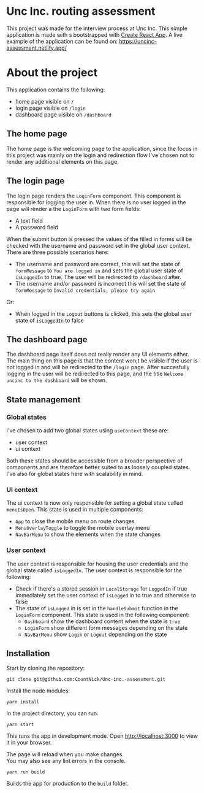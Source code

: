 # Unc Inc. routing assessment

This project was made for the interview process at Unc Inc. This simple application is made with s bootstrapped with [Create React App](https://github.com/facebook/create-react-app). A live example of the application can be found on: https://uncinc-assessment.netlify.app/

# About the project

This application contains the following:

- home page visible on `/`
- login page visible on `/login`
- dashboard page visible on `/dashboard`

## The home page

The home page is the welcoming page to the application, since the focus in this project was mainly on the login and redirection flow I've chosen not to render any additional elements on this page.

## The login page

The login page renders the `LoginForm` component. This component is responsible for logging the user in. When there is no user logged in the page will render a the `LoginForm` with two form fields:

- A text field
- A password field

When the submit button is pressed the values of the filled in forms will be checked with the username and password set in the global user context. There are three possible scenarios here:

- The username and password are correct, this will set the state of `formMessage` to `You are logged in` and sets the global user state of `isLoggedIn` to true. The user will be redirected to `/dashboard` after.
- The username and/or password is incorrect this will set the state of `formMessage` to `Invalid credentials, please try again`

Or:

- When logged in the `Logout` buttons is clicked, this sets the global user state of `isLoggedIn` to false

## The dashboard page

The dashboard page itself does not really render any UI elements either. The main thing on this page is that the content won;t be visible if the user is not logged in and will be redirected to the `/login` page. After succesfully logging in the user will be redirected to this page, and the title `Welcome uncinc to the dashboard` will be shown.

## State management

### Global states

I've chosen to add two global states using `useContext` these are:

- user context
- ui context

Both these states should be accessible from a broader perspective of components and are therefore better suited to as loosely coupled states. I've also for global states here with scalability in mind.

### UI context

The ui context is now only responsible for setting a global state called `menuIsOpen`. This state is used in multiple components:

- `App` to close the mobile menu on route changes
- `MenuOverlayToggle` to toggle the mobile overlay menu
- `NavBarMenu` to show the elements when the state changes

### User context

The user context is responsible for housing the user credentials and the global state called `isLoggedIn`. The user context is responsible for the following:

- Check if there's a stored session in `LocalStorage` for `LoggedIn` if true immediately set the user context of `isLogged` in to true and otherwise to false
- The state of `isLogged` in is set in the `handleSubmit` function in the `LoginForm` component. This state is used in the following component:
  - `Dashboard` show the dashboard content when the state is `true`
  - `LoginForm` show different form messages depending on the state
  - `NavBarMenu` show `Login` or `Logout` depending on the state

## Installation

Start by cloning the repository:

`git clone git@github.com:CountNick/Unc-inc.-assessment.git`

Install the node modules:

`yarn install`

In the project directory, you can run:

`yarn start`

This runs the app in development mode.
Open [http://localhost:3000](http://localhost:3000) to view it in your browser.

The page will reload when you make changes.\
You may also see any lint errors in the console.

`yarn run build`

Builds the app for production to the `build` folder.
